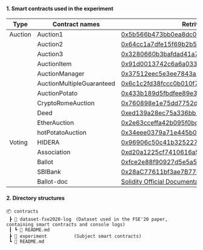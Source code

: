 #### 1. Smart contracts used in the experiment 


| Type                      | Contract names            | Retrived from                                                                                                              |
|---------------------------|---------------------------|--------------------------------------------------------------------------------------------------------------------------- |
| Auction                   | Auction1                  | [0x5b566b473bb0ea8dc0fc6047dd623e5fa3b42307](https://etherscan.io/address/0x5b566b473bb0ea8dc0fc6047dd623e5fa3b42307#code) |
|                           | Auction2                  | [0x64cc1a7dfe15f69b2b5dbe80b4e40a51aaa7917c](https://etherscan.io/address/0x64cc1a7dfe15f69b2b5dbe80b4e40a51aaa7917c#code) |
|                           | Auction3                  | [0x3280660b3bafdad41a774938ab5a34ae463edbfe](https://etherscan.io/address/0x3280660b3bafdad41a774938ab5a34ae463edbfe#code) |
|                           | AuctionItem               | [0x91d0013742c6a6a033d46ac9da7b5e0416c35e24](https://etherscan.io/address/0x91d0013742c6a6a033d46ac9da7b5e0416c35e24#code) |
|                           | AuctionManager            | [0x37512eec5e3ee7843a1ab59ef99fb52589037774](https://etherscan.io/address/0x37512eec5e3ee7843a1ab59ef99fb52589037774#code) |
|                           | AuctionMultipleGuaranteed | [0x6c1c2fd38fccc0b010f75b2ece535cf57543ddcd](https://etherscan.io/address/0x6c1c2fd38fccc0b010f75b2ece535cf57543ddcd#code) |
|                           | AuctionPotato             | [0x433b189d5fbdfee89e3a9f4c6b9469495fcb00f1](https://etherscan.io/address/0x433b189d5fbdfee89e3a9f4c6b9469495fcb00f1#code) |
|                           | CryptoRomeAuction         | [0x760898e1e75dd7752db30bafa92d5f7d9e329a81](https://etherscan.io/address/0x760898e1e75dd7752db30bafa92d5f7d9e329a81#code) |
|                           | Deed                      | [0xed139a28ec75a336bb1dcd6e3a0aba96c8217774](https://etherscan.io/address/0xed139a28ec75a336bb1dcd6e3a0aba96c8217774#code) |
|                           | EtherAuction              | [0x2e63cceffa42b095f0bd6d0fcadb521200b8fef5](https://etherscan.io/address/0x2e63cceffa42b095f0bd6d0fcadb521200b8fef5#code) |
|                           | hotPotatoAuction          | [0x34eee0379a71e445b0dc52bda1d733c449ef1246](https://etherscan.io/address/0x34eee0379a71e445b0dc52bda1d733c449ef1246#code) |
| Voting                    | HIDERA                    | [0x96906c50c41b3252279c3e2cddc4a59493aadace](https://etherscan.io/address/0x96906c50c41b3252279c3e2cddc4a59493aadace#code) |
|                           | Association               | [0xd20a1225cf7410616a5a826bffbef4cd22019030](https://etherscan.io/address/0xd20a1225cf7410616a5a826bffbef4cd22019030#code) |
|                           | Ballot                    | [0xfce2e88f90927d5e5a539f1c223a6c6eeadb6cff](https://etherscan.io/address/0xfce2e88f90927d5e5a539f1c223a6c6eeadb6cff#code) |
|                           | SBIBank                   | [0x28aC77611bf3ae7B776AC7ecd79119D3C161574D](https://etherscan.io/address/0x28aC77611bf3ae7B776AC7ecd79119D3C161574D#code) |
|                           | Ballot-doc                | [Solidity Official Documentation](https://solidity.readthedocs.io/en/v0.6.3/solidity-by-example.html#voting)     others    |


#### 2. Directory structures
```
📦 contracts
 ┣ 📂 dataset-fse2020-log　(Dataset used in the FSE'20 paper, containing smart contracts and console logs)
 ┃ ┗ 📜 README.md
 ┣ 📂 experiment　　　     (Subject smart contracts)
 ┗ 📜 README.md
```
